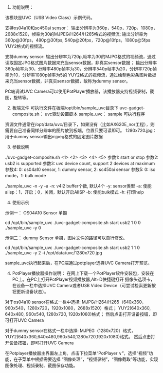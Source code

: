 1) 功能说明：

该模块是UVC（USB Video Class）示例代码。

支持os04a10和sc450ai sensor：
输出分辨率为360p，540p，720p，1080p，2688x1520，帧率为30的MJPEG/H264/H265格式的视频流;
输出分辨率为360p@30fps，480p@30fps, 540p@20fps，720p@10fps，1080p@5fps YUY2格式的视频流。

支持dummy sensor:
输出分辨率为720p,帧率为30的MJPG格式的视频流，通过读取固定JPG格式图片数据来充当sensor数据，非真实sensor数据；
输出分辨率360p帧率为30，分辨率480p帧率为30，分辨率540p帧率为20，分辨率720p帧率为10，分辨率1080p帧率为5的
YUY2格式的视频流，通过绘制色彩条图片数据来充当sensor数据，非真实sensor数据，故称为dummy sensor。

PC端调试UVC Camera可以使用PotPlayer播放器，该播放器支持视频录制，截图，旋转等。

2) 板端文件
可执行文件在板端/opt/bin/sample_uvc目录下
uvc-gadget-composite.sh： uvc驱动设置脚本
sample_uvc： sample 可执行程序

资源文件通常在/opt/data/uvc/目录下，如果没有（比如AX620E_nor工程），则需要自己准备同样分辨率的图片放到板端，位置只要可读即可。
1280x720.jpg： 用于dummy sensor输出mjpeg格式的固定图片数据

3) 参数说明

./uvc-gadget-composite.sh <1> <2> <3> <4> <5>
参数1: start or stop
参数2: usb2 is supported
参数3: uvc device count, support 2 devices at maximum
参数4: 0: os04a10 sensor, 1: dummy sensor, 2: sc450ai sensor
参数5: 0: iso mode，1: bulk mode

./sample_uvc -n <number> -y <sns> -a <flag>
-n: v4l2 buffer个数, 默认4个
-y: sensor类型
-a: 使能aiisp：1，开启；0，关闭，默认开启AIISP
-b: 使能bulk模式
-h: 打印help

4) 使用示例

示例一： OS04A10 Sensor 单摄

cd /opt/bin/sample_uvc
./uvc-gadget-composite.sh start usb2 1 0 0
./sample_uvc -y 0


示例二： dummy Sensor 单摄，图片文件的路径可以自行修改。

cd /opt/bin/sample_uvc
./uvc-gadget-composite.sh start usb2 1 1 0
./sample_uvc -y 2 -i /opt/data/uvc/1280x720.jpg


sample_uvc执行起来后，在PC端通过potplayer选择UVC Camera打开预览。

4) PotPlayer播放器操作说明：
在网上下载一个PotPlayer软件安装包，安装在PC上。在PC上打开PotPlayer视频播放器,Alt+D快捷键打开
摄像头选项卡，在设备一栏中选择UVC Camera或者USB Video Device（可尝试检索更新按钮更新设备状态）。

对于os04a10 sensor在格式一栏中选择:
MJPG/H264/H265（640x360，960x540，1280x720，1920x1080，2688x1520）格式；
YUY2(640x360, 640x480, 960x540, 1280x720, 1920x1080)格式；
然后点击打开设备按钮，即可打开UVC Camera

对于dummy sensor在格式一栏中选择:
MJPEG（1280x720）格式，
YUY2(640x360,640x480,960x540,1280x720,1920x1080)格式。
然后点击打开设备按钮，即可打开UVC Camera

在Potplayer播放器主界面左上角，点击下拉菜单“PotPlayer ∨”，选择“视频”功能，在子菜单中根据需要选择
“图像处理”，“视频录制”，“图像截取”等功能，实现图像处理、视频录制、截图保存功能。